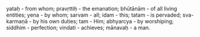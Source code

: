 yataḥ - from whom; pravṛttiḥ - the emanation; bhūtānām - of all living entities; yena - by whom; sarvam - all; idam - this; tatam - is pervaded; sva-karmaṇā - by his own duties; tam - Him; abhyarcya - by worshiping; siddhim - perfection; vindati - achieves; mānavaḥ - a man.